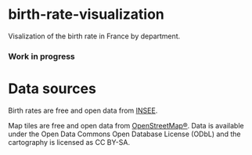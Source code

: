 # birth-rate-visualization
Visalization of the birth rate in France by department.
### Work in progress

# Data sources
Birth rates are free and open data from [INSEE](https://www.insee.fr/en/information/2409139).

Map tiles are free and open data from [OpenStreetMap®](https://www.openstreetmap.org/copyright/en). Data is available under the Open Data Commons Open Database License (ODbL) and the cartography is licensed as CC BY-SA.
